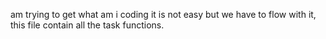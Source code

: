 am trying to get what am i coding
it is not easy but we have to flow with it, this file contain all the task functions.
